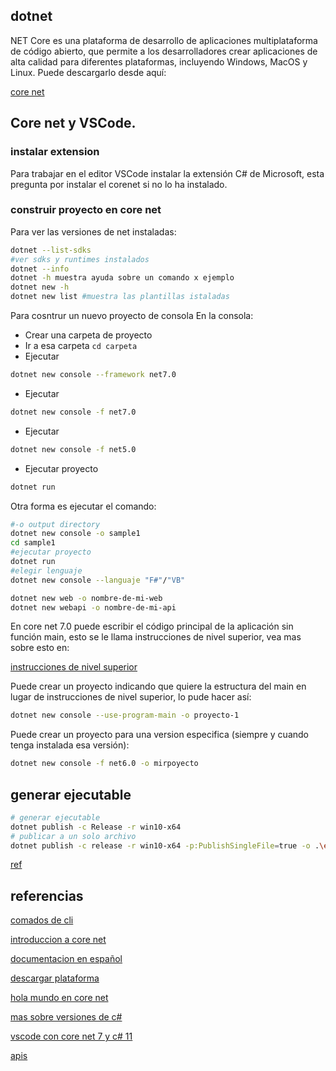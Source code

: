 ## dotnet
NET Core es una plataforma de desarrollo de aplicaciones multiplataforma de código abierto, que permite a los desarrolladores crear aplicaciones de alta calidad para diferentes plataformas, incluyendo Windows, MacOS y Linux. Puede descargarlo desde aquí: 

[core net](https://dotnet.microsoft.com/es-es/download)


## Core net y VSCode.
### instalar extension 
Para trabajar en el editor VSCode instalar la extensión C# de Microsoft, esta pregunta por instalar el corenet si no lo ha instalado.

### construir proyecto en core net
Para ver las versiones de net instaladas:
```sh
dotnet --list-sdks
#ver sdks y runtimes instalados
dotnet --info
dotnet -h muestra ayuda sobre un comando x ejemplo
dotnet new -h
dotnet new list #muestra las plantillas istaladas
```
Para cosntrur un nuevo proyecto de consola 
En la consola:
* Crear una carpeta de proyecto
* Ir a esa carpeta `cd carpeta`
* Ejecutar 
```sh
dotnet new console --framework net7.0
```
* Ejecutar 
```sh
dotnet new console -f net7.0
```
* Ejecutar 
```sh
dotnet new console -f net5.0
```
* Ejecutar proyecto 
```sh
dotnet run
```

Otra forma es ejecutar el comando:

```sh
#-o output directory
dotnet new console -o sample1
cd sample1
#ejecutar proyecto
dotnet run
#elegir lenguaje
dotnet new console --languaje "F#"/"VB"
```

```sh
dotnet new web -o nombre-de-mi-web
dotnet new webapi -o nombre-de-mi-api
```
En core net  7.0 puede escribir el código principal de la aplicación sin función main, esto se le llama instrucciones de nivel superior, vea mas sobre esto en:

[instrucciones de nivel superior](https://learn.microsoft.com/es-es/dotnet/csharp/fundamentals/program-structure/top-level-statements)


Puede crear un proyecto indicando que quiere la estructura del main en lugar de instrucciones de nivel superior, lo pude hacer así:
```sh
dotnet new console --use-program-main -o proyecto-1
```
Puede crear un proyecto para una version especifica (siempre y cuando tenga instalada esa versión):
```sh
dotnet new console -f net6.0 -o mirpoyecto
```

## generar ejecutable
```sh
# generar ejecutable
dotnet publish -c Release -r win10-x64
# publicar a un solo archivo
dotnet publish -c release -r win10-x64 -p:PublishSingleFile=true -o .\ejecutable
```

[ref](https://www.youtube.com/watch?v=f-HP8yOfGxg)
## referencias
[comados de cli](https://learn.microsoft.com/es-es/dotnet/core/tools/)

[introduccion a core net](https://learn.microsoft.com/es-es/dotnet/core/introduction)

[documentacion en español](https://learn.microsoft.com/es-es/dotnet/core/get-started)

[descargar plataforma](https://dotnet.microsoft.com/es-es/download/dotnet)

[hola mundo en core net](https://learn.microsoft.com/es-es/dotnet/core/get-started)

[mas sobre versiones de c#](https://learn.microsoft.com/es-es/dotnet/csharp/whats-new/csharp-10)

[vscode con core net 7 y c# 11](https://dev.to/jjorozcodev/visual-studio-code-con-net-7-y-c-11-gli)

[apis](https://dotnet.microsoft.com/es-es/apps/aspnet/apis)